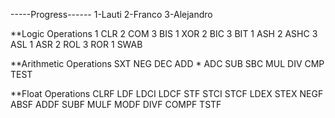 -----Progress------
1-Lauti
2-Franco
3-Alejandro

**Logic Operations
    1 CLR
    2 COM
    3 BIS
    1 XOR
    2 BIC
    3 BIT
    1 ASH
    2 ASHC
    3 ASL
    1 ASR
    2 ROL
    3 ROR
    1 SWAB

**Arithmetic Operations
    SXT
    NEG
    DEC
    ADD *
    ADC
    SUB
    SBC
    MUL
    DIV
    CMP
    TEST
 
 **Float Operations
    CLRF
    LDF
    LDCI
    LDCF
    STF
    STCI
    STCF
    LDEX
    STEX
    NEGF
    ABSF
    ADDF
    SUBF
    MULF
    MODF
    DIVF
    COMPF
    TSTF
